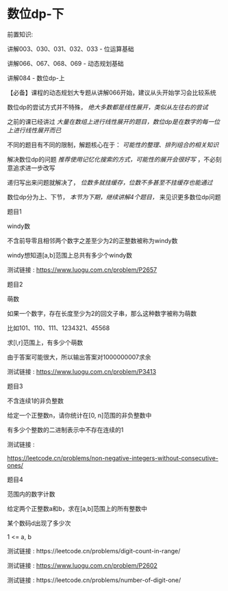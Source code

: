 # 数位dp-下

前置知识:

讲解003、030、031、032、033 \- 位运算基础

讲解066、067、068、069 \- 动态规划基础

讲解084 \- 数位dp\-上

【必备】课程的动态规划大专题从讲解066开始，建议从头开始学习会比较系统

数位dp的尝试方式并不特殊， _绝大多数都是线性展开，类似从左往右的尝试_

之前的课已经讲过  _大量在数组上进行线性展开的题目，数位dp是在数字的每一位上进行线性展开而已_

不同的题目有不同的限制，解题核心在于： _可能性的整理、排列组合的相关知识_

解决数位dp的问题  _推荐使用记忆化搜索的方式，可能性的展开会很好写_ ，不必刻意追求进一步改写

递归写出来问题就解决了， _位数多就挂缓存，位数不多甚至不挂缓存也能通过_

数位dp分为上、下节， _本节为下期，继续讲解4个题目，_ 来见识更多数位dp问题

题目1

windy数

不含前导零且相邻两个数字之差至少为2的正整数被称为windy数

windy想知道\[a\,b\]范围上总共有多少个windy数

测试链接 : [https://www\.luogu\.com\.cn/problem/P2657](https://www.luogu.com.cn/problem/P2657)

题目2

萌数

如果一个数字，存在长度至少为2的回文子串，那么这种数字被称为萌数

比如101、110、111、1234321、45568

求\[l\,r\]范围上，有多少个萌数

由于答案可能很大，所以输出答案对1000000007求余

测试链接 : [https://www\.luogu\.com\.cn/problem/P3413](https://www.luogu.com.cn/problem/P3413)

题目3

不含连续1的非负整数

给定一个正整数n，请你统计在\[0\, n\]范围的非负整数中

有多少个整数的二进制表示中不存在连续的1

测试链接 :

[https://leetcode\.cn/problems/non\-negative\-integers\-without\-consecutive\-ones/](https://leetcode.cn/problems/non-negative-integers-without-consecutive-ones/)

题目4

范围内的数字计数

给定两个正整数a和b，求在\[a\,b\]范围上的所有整数中

某个数码d出现了多少次

1 <= a\, b

测试链接 : https://leetcode\.cn/problems/digit\-count\-in\-range/

测试链接 : [https://www\.luogu\.com\.cn/problem/P2602](https://www.luogu.com.cn/problem/P2602)

测试链接 : https://leetcode\.cn/problems/number\-of\-digit\-one/

